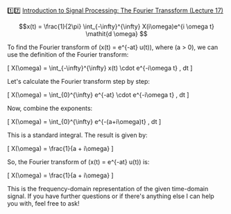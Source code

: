 :one::seven: [Introduction to Signal Processing: The Fourier Transsform (Lecture 17)](https://youtu.be/W2NkY8XlWOk)

```math
x(t) = \frac{1}{2\pi} \int_{-\infty}^{\infty} X(i\omega)e^{i \omega t} \mathit{d \omega} 
```



To find the Fourier transform of \(x(t) = e^{-at} u(t)\), where \(a > 0\), we can use the definition of the Fourier transform:

\[ X(\omega) = \int_{-\infty}^{\infty} x(t) \cdot e^{-i\omega t} \, dt \]

Let's calculate the Fourier transform step by step:

\[ X(\omega) = \int_{0}^{\infty} e^{-at} \cdot e^{-i\omega t} \, dt \]

Now, combine the exponents:

\[ X(\omega) = \int_{0}^{\infty} e^{-(a+i\omega)t} \, dt \]

This is a standard integral. The result is given by:

\[ X(\omega) = \frac{1}{a + i\omega} \]

So, the Fourier transform of \(x(t) = e^{-at} u(t)\) is:

\[ X(\omega) = \frac{1}{a + i\omega} \]

This is the frequency-domain representation of the given time-domain signal. If you have further questions or if there's anything else I can help you with, feel free to ask!
